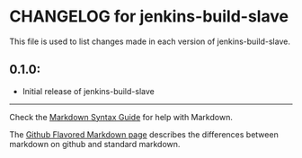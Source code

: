 # CHANGELOG for jenkins-build-slave

This file is used to list changes made in each version of jenkins-build-slave.

## 0.1.0:

* Initial release of jenkins-build-slave

- - - 
Check the [Markdown Syntax Guide](http://daringfireball.net/projects/markdown/syntax) for help with Markdown.

The [Github Flavored Markdown page](http://github.github.com/github-flavored-markdown/) describes the differences between markdown on github and standard markdown.
